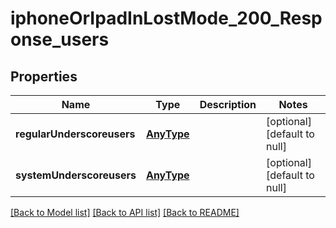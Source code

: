 # iphoneOrIpadInLostMode_200_Response_users

## Properties
Name | Type | Description | Notes
------------ | ------------- | ------------- | -------------
**regularUnderscoreusers** | [**AnyType**](.md) |  | [optional] [default to null]
**systemUnderscoreusers** | [**AnyType**](.md) |  | [optional] [default to null]

[[Back to Model list]](../README.md#documentation-for-models) [[Back to API list]](../README.md#documentation-for-api-endpoints) [[Back to README]](../README.md)


